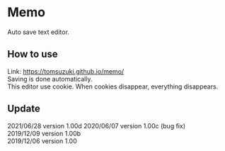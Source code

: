 # Memo
Auto save text editor.

## How to use
Link: https://tomsuzuki.github.io/memo/  
Saving is done automatically.  
This editor use cookie. When cookies disappear, everything disappears.

## Update
2021/06/28 version 1.00d
2020/06/07 version 1.00c (bug fix)  
2019/12/09 version 1.00b  
2019/12/06 version 1.00  
